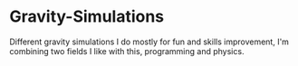 # Gravity-Simulations
Different gravity simulations I do mostly for fun and skills improvement, I'm combining two fields I like with this, programming and physics. 
